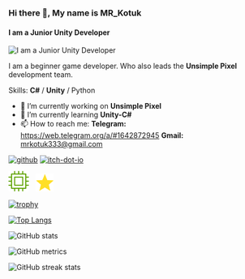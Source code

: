 ### Hi there 👋, My name is **MR_Kotuk**
#### I am a **Junior Unity Developer**
![I am a **Junior Unity Developer**](https://github.com/MR-Kotuk)

I am a beginner game developer. Who also leads the **Unsimple Pixel** development team.

Skills: **C#** / **Unity** / Python

- 🔭 I’m currently working on **Unsimple Pixel** 
- 🌱 I’m currently learning **Unity-C#** 
- 📫 How to reach me: **Telegram:** https://web.telegram.org/a/#1642872945 **Gmail:** mrkotuk333@gmail.com 


[<img src='https://cdn.jsdelivr.net/npm/simple-icons@3.0.1/icons/github.svg' alt='github' height='40'>](https://github.com/MR_Kotuk)  [<img src='https://cdn.jsdelivr.net/npm/simple-icons@3.0.1/icons/itch-dot-io.svg' alt='itch-dot-io' height='40'>](https://unsimple-pixel.itch.io)  

<a href='https://docs.github.com/en/developers'><img src='https://raw.githubusercontent.com/acervenky/animated-github-badges/master/assets/devbadge.gif' width='40' height='40'></a> <a href='https://stars.github.com/'><img src='https://raw.githubusercontent.com/acervenky/animated-github-badges/master/assets/starbadge.gif' width='35' height='35'></a> 

[![trophy](https://github-profile-trophy.vercel.app/?username=MR_Kotuk)](https://github.com/ryo-ma/github-profile-trophy)

[![Top Langs](https://github-readme-stats.vercel.app/api/top-langs/?username=MR_Kotuk)](https://github.com/anuraghazra/github-readme-stats)

![GitHub stats](https://github-readme-stats.vercel.app/api?username=MR_Kotuk&show_icons=true)  

![GitHub metrics](https://metrics.lecoq.io/MR_Kotuk)  

![GitHub streak stats](https://streak-stats.demolab.com/?user=MR_Kotuk)  

